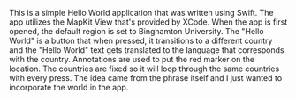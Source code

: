 This is a simple Hello World application that was written using Swift. The app utilizes the MapKit View that's provided by XCode. When the app is first opened, the default region is set to Binghamton University. The "Hello World" is a button that when pressed, it transitions to a different country and the "Hello World" text gets translated to the language that corresponds with the country. Annotations are used to put the red marker on the location. The countries are fixed so it will loop through the same countries with every press. The idea came from the phrase itself and I just wanted to incorporate the world in the app.
